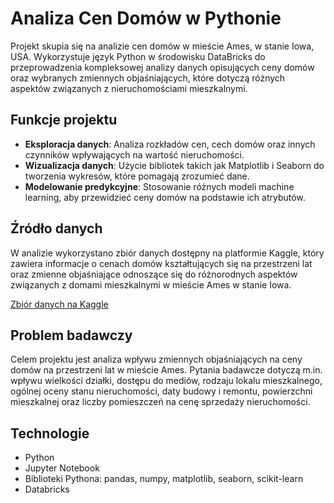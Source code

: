 # Analiza Cen Domów w Pythonie

Projekt  skupia się na analizie cen domów w mieście Ames, w stanie Iowa, USA. Wykorzystuje język Python w środowisku DataBricks do przeprowadzenia kompleksowej analizy danych opisujących ceny domów oraz wybranych zmiennych objaśniających, które dotyczą różnych aspektów związanych z nieruchomościami mieszkalnymi.

## Funkcje projektu

- **Eksploracja danych**: Analiza rozkładów cen, cech domów oraz innych czynników wpływających na wartość nieruchomości.
- **Wizualizacja danych**: Użycie bibliotek takich jak Matplotlib i Seaborn do tworzenia wykresów, które pomagają zrozumieć dane.
- **Modelowanie predykcyjne**: Stosowanie różnych modeli machine learning, aby przewidzieć ceny domów na podstawie ich atrybutów.


## Źródło danych

W analizie wykorzystano zbiór danych dostępny na platformie Kaggle, który zawiera informacje o cenach domów kształtujących się na przestrzeni lat oraz zmienne objaśniające odnoszące się do różnorodnych aspektów związanych z domami mieszkalnymi w mieście Ames w stanie Iowa.

[Zbiór danych na Kaggle](https://www.kaggle.com/c/house-prices-advanced-regression-techniques/data)

## Problem badawczy

Celem projektu jest analiza wpływu zmiennych objaśniających na ceny domów na przestrzeni lat w mieście Ames. Pytania badawcze dotyczą m.in. wpływu wielkości działki, dostępu do mediów, rodzaju lokalu mieszkalnego, ogólnej oceny stanu nieruchomości, daty budowy i remontu, powierzchni mieszkalnej oraz liczby pomieszczeń na cenę sprzedaży nieruchomości.

## Technologie

- Python
- Jupyter Notebook
- Biblioteki Pythona: pandas, numpy, matplotlib, seaborn, scikit-learn
- Databricks 


